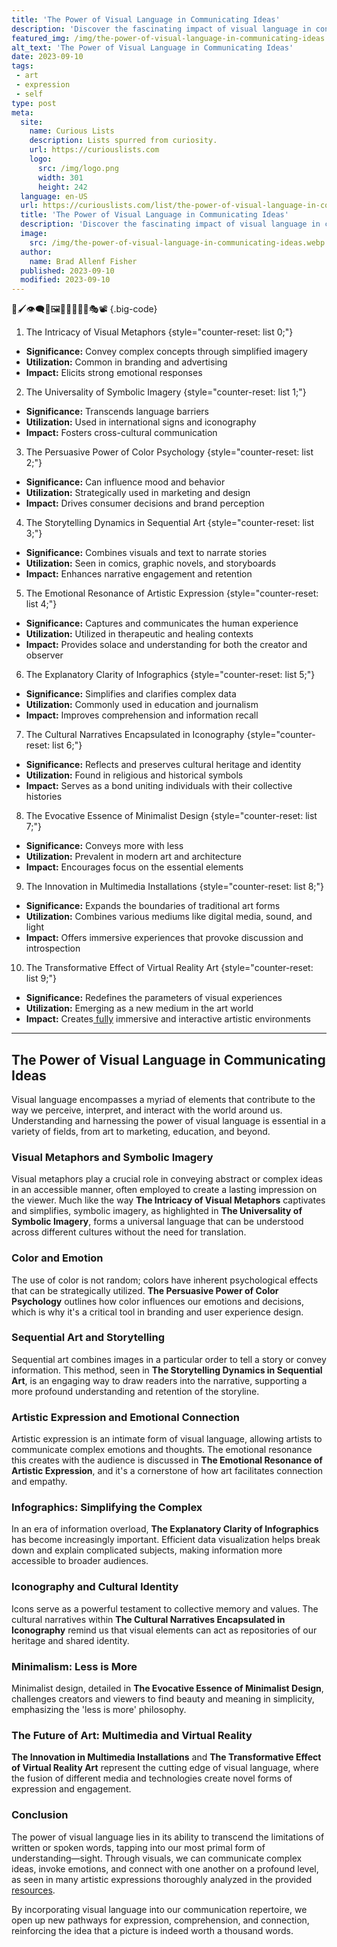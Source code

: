 ```yaml
---
title: 'The Power of Visual Language in Communicating Ideas'
description: 'Discover the fascinating impact of visual language in conveying ideas and capture the curious minds seeking innovative ways to communicate effectively.'
featured_img: /img/the-power-of-visual-language-in-communicating-ideas.webp
alt_text: 'The Power of Visual Language in Communicating Ideas'
date: 2023-09-10
tags:
 - art
 - expression
 - self
type: post
meta:
  site:
    name: Curious Lists
    description: Lists spurred from curiosity.
    url: https://curiouslists.com
    logo:
      src: /img/logo.png
      width: 301
      height: 242
  language: en-US
  url: https://curiouslists.com/list/the-power-of-visual-language-in-communicating-ideas
  title: 'The Power of Visual Language in Communicating Ideas'
  description: 'Discover the fascinating impact of visual language in conveying ideas and capture the curious minds seeking innovative ways to communicate effectively.'
  image:
    src: /img/the-power-of-visual-language-in-communicating-ideas.webp
  author:
    name: Brad Allenf Fisher
  published: 2023-09-10
  modified: 2023-09-10
---
```



🎨🖌️👁️‍🗨️🌈🖼️👩‍🎨🧑‍🎨📸🎭📽️ {.big-code}

1. The Intricacy of Visual Metaphors {style="counter-reset: list 0;"}
  - **Significance:** Convey complex concepts through simplified imagery
  - **Utilization:** Common in branding and advertising
  - **Impact:** Elicits strong emotional responses

2. The Universality of Symbolic Imagery {style="counter-reset: list 1;"}
  - **Significance:** Transcends language barriers
  - **Utilization:** Used in international signs and iconography
  - **Impact:** Fosters cross-cultural communication

3. The Persuasive Power of Color Psychology {style="counter-reset: list 2;"}
  - **Significance:** Can influence mood and behavior
  - **Utilization:** Strategically used in marketing and design
  - **Impact:** Drives consumer decisions and brand perception

4. The Storytelling Dynamics in Sequential Art {style="counter-reset: list 3;"}
  - **Significance:** Combines visuals and text to narrate stories
  - **Utilization:** Seen in comics, graphic novels, and storyboards
  - **Impact:** Enhances narrative engagement and retention

5. The Emotional Resonance of Artistic Expression {style="counter-reset: list 4;"}
  - **Significance:** Captures and communicates the human experience
  - **Utilization:** Utilized in therapeutic and healing contexts
  - **Impact:** Provides solace and understanding for both the creator and observer

6. The Explanatory Clarity of Infographics {style="counter-reset: list 5;"}
  - **Significance:** Simplifies and clarifies complex data
  - **Utilization:** Commonly used in education and journalism
  - **Impact:** Improves comprehension and information recall

7. The Cultural Narratives Encapsulated in Iconography {style="counter-reset: list 6;"}
  - **Significance:** Reflects and preserves cultural heritage and identity
  - **Utilization:** Found in religious and historical symbols
  - **Impact:** Serves as a bond uniting individuals with their collective histories

8. The Evocative Essence of Minimalist Design {style="counter-reset: list 7;"}
  - **Significance:** Conveys more with less
  - **Utilization:** Prevalent in modern art and architecture
  - **Impact:** Encourages focus on the essential elements

9. The Innovation in Multimedia Installations {style="counter-reset: list 8;"}
  - **Significance:** Expands the boundaries of traditional art forms
  - **Utilization:** Combines various mediums like digital media, sound, and light
  - **Impact:** Offers immersive experiences that provoke discussion and introspection

10. The Transformative Effect of Virtual Reality Art {style="counter-reset: list 9;"}
  - **Significance:** Redefines the parameters of visual experiences
  - **Utilization:** Emerging as a new medium in the art world
  - **Impact:** Creates[  fully](https://curiouslists.com/list/art-therapy-healing-and-self-discovery-through-creativity) immersive and interactive artistic environments


---

## The Power of Visual Language in Communicating Ideas

Visual language encompasses a myriad of elements that contribute to the way we perceive, interpret, and interact with the world around us. Understanding and harnessing the power of visual language is essential in a variety of fields, from art to marketing, education, and beyond.

### Visual Metaphors and Symbolic Imagery

Visual metaphors play a crucial role in conveying abstract or complex ideas in an accessible manner, often employed to create a lasting impression on the viewer. Much like the way **The Intricacy of Visual Metaphors** captivates and simplifies, symbolic imagery, as highlighted in **The Universality of Symbolic Imagery**, forms a universal language that can be understood across different cultures without the need for translation.

### Color and Emotion

The use of color is not random; colors have inherent psychological effects that can be strategically utilized. **The Persuasive Power of Color Psychology** outlines how color influences our emotions and decisions, which is why it's a critical tool in branding and user experience design.

### Sequential Art and Storytelling

Sequential art combines images in a particular order to tell a story or convey information. This method, seen in **The Storytelling Dynamics in Sequential Art**, is an engaging way to draw readers into the narrative, supporting a more profound understanding and retention of the storyline.

### Artistic Expression and Emotional Connection

Artistic expression is an intimate form of visual language, allowing artists to communicate complex emotions and thoughts. The emotional resonance this creates with the audience is discussed in **The Emotional Resonance of Artistic Expression**, and it's a cornerstone of how art facilitates connection and empathy.

### Infographics: Simplifying the Complex

In an era of information overload, **The Explanatory Clarity of Infographics** has become increasingly important. Efficient data visualization helps break down and explain complicated subjects, making information more accessible to broader audiences.

### Iconography and Cultural Identity

Icons serve as a powerful testament to collective memory and values. The cultural narratives within **The Cultural Narratives Encapsulated in Iconography** remind us that visual elements can act as repositories of our heritage and shared identity.

### Minimalism: Less is More

Minimalist design, detailed in **The Evocative Essence of Minimalist Design**, challenges creators and viewers to find beauty and meaning in simplicity, emphasizing the 'less is more' philosophy.

### The Future of Art: Multimedia and Virtual Reality

**The Innovation in Multimedia Installations** and **The Transformative Effect of Virtual Reality Art** represent the cutting edge of visual language, where the fusion of different media and technologies create novel forms of expression and engagement.

### Conclusion

The power of visual language lies in its ability to transcend the limitations of written or spoken words, tapping into our most primal form of understanding—sight. Through visuals, we can communicate complex ideas, invoke emotions, and connect with one another on a profound level, as seen in many artistic expressions thoroughly analyzed in the provided [resources](https://www.rep.routledge.com/articles/thematic/artistic-expression/v-1/sections/expression-theory).

By incorporating visual language into our communication repertoire, we open up new pathways for expression, comprehension, and connection, reinforcing the idea that a picture is indeed worth a thousand words.
